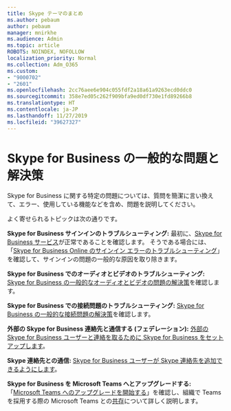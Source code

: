 ```yaml
---
title: Skype テーマのまとめ
ms.author: pebaum
author: pebaum
manager: mnirkhe
ms.audience: Admin
ms.topic: article
ROBOTS: NOINDEX, NOFOLLOW
localization_priority: Normal
ms.collection: Adm_O365
ms.custom:
- "9000702"
- "2601"
ms.openlocfilehash: 2cc76aee6e904c055fdf2a18a61a9263ecd0ddc0
ms.sourcegitcommit: 358e7ed05c262f909bfa9ed0df730e1fd89266b8
ms.translationtype: HT
ms.contentlocale: ja-JP
ms.lasthandoff: 11/27/2019
ms.locfileid: "39627327"
---
```

# <a name="skype-for-business-common-issues-and-resolutions"></a>Skype for Business の一般的な問題と解決策 

Skype for Business に関する特定の問題については、質問を簡潔に言い換えて、エラー、使用している機能などを含め、問題を説明してください。 

よく寄せられるトピックは次の通りです。

**Skype for Business サインインのトラブルシューティング:** 最初に、[Skype for Business サービス](https://admin.microsoft.com/Adminportal/Home?source=applauncher#/servicehealth)が正常であることを確認します。 そうである場合には、「[Skype for Business Online のサインイン エラーのトラブルシューティング](https://docs.microsoft.com/SkypeForBusiness/set-up-skype-for-business-online/troubleshooting-sign-in-errors-for-admins#check-for-common-causes-of-skype-for-business-online-sign-in-errors)」を確認して、サインインの問題の一般的な原因を取り除きます。
 
**Skype for Business でのオーディオとビデオのトラブルシューティング:** [Skype for Business の一般的なオーディオとビデオの問題の解決策](https://support.office.com/article/Troubleshoot-audio-and-video-in-Skype-for-Business-62777bc6-c52b-47ae-84ba-a8905c3b71dc)を確認します。 

**Skype for Business での接続問題のトラブルシューティング:** [Skype for Business の一般的な接続問題の解決策](https://support.office.com/article/troubleshoot-connection-issues-in-skype-for-business-ca302828-783f-425c-bbe2-356348583771)を確認します。

**外部の Skype for Business 連絡先と通信する (フェデレーション):** [外部の Skype for Business ユーザーと連絡を取るために Skype for Business をセットアップします](https://docs.microsoft.com/SkypeForBusiness/set-up-skype-for-business-online/allow-users-to-contact-external-skype-for-business-users)。

**Skype 連絡先との通信:** [Skype for Business ユーザーが Skype 連絡先を追加できるようにします](https://docs.microsoft.com/SkypeForBusiness/set-up-skype-for-business-online/let-skype-for-business-users-add-skype-contacts)。

**Skype for Business を Microsoft Teams へとアップグレードする:** 「[Microsoft Teams へのアップグレードを開始する](https://docs.microsoft.com/microsoftteams/upgrade-start-here)」を確認し、組織で Teams を採用する際の Microsoft Teams との[共存](https://docs.microsoft.com/microsoftteams/coexistence-chat-calls-presence)について詳しく説明します。 